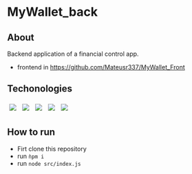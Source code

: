# MyWallet_back

## About 

Backend application of a financial control app.
- frontend in https://github.com/Mateusr337/MyWallet_Front

## Techonologies

<div>
    <img style='margin: 5px;' src="https://img.shields.io/badge/Node.js%20-%2320232a.svg?&style=for-the-badge&color=363636&logo=node.js&logoColor=1572B6"/>
    <img style='margin: 5px;' src="https://img.shields.io/badge/Express%20-%2320232a.svg?&style=for-the-badge&color=363636&logo=express&logoColor=1572B6"/>
    <img style='margin: 5px;' src="https://img.shields.io/badge/Cors%20-%2320232a.svg?&style=for-the-badge&color=363636&logo=cors&logoColor=1572B6"/>
    <img style='margin: 5px;' src="https://img.shields.io/badge/Joi%20-%2320232a.svg?&style=for-the-badge&color=363636&logo=joi&logoColor=1572B6"/>
    <img style='margin: 5px;' src="https://img.shields.io/badge/Uuid%20-%2320232a.svg?&style=for-the-badge&color=363636&logo=Uuid&logoColor=1572B6"/>
</div>

## How to run

- Firt clone this repository
- run ```ǹpm i ```
- run ``` node src/index.js ```
